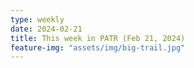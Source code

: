 ```yaml
---
type: weekly
date: 2024-02-21
title: This week in PATR (Feb 21, 2024)
feature-img: "assets/img/big-trail.jpg"
---
```



